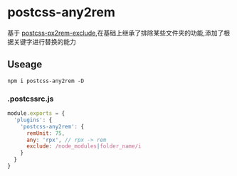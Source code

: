 # postcss-any2rem

基于 [postcss-px2rem-exclude](https://github.com/saionjisekai/px2rem-postcss),在基础上继承了排除某些文件夹的功能,添加了根据关键字进行替换的能力

## Useage
```
npm i postcss-any2rem -D
```
### .postcssrc.js
```javascript
module.exports = {
  'plugins': {
    'postcss-any2rem': {
      remUnit: 75,
      any: 'rpx', // rpx -> rem
      exclude: /node_modules|folder_name/i
    }
  }
}
```
